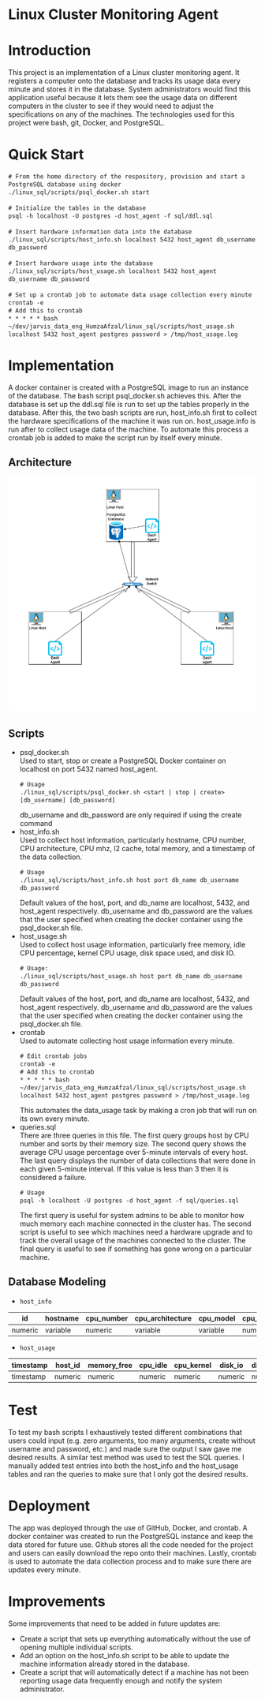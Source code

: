 # Linux Cluster Monitoring Agent

# Introduction
This project is an implementation of a Linux cluster monitoring agent. It registers a computer onto the database and tracks its usage data every minute and stores it in the database. System administrators would find this application useful because it lets them see the usage data on different computers in the cluster to see if they would need to adjust the specifications on any of the machines. The technologies used for this project were bash, git, Docker, and PostgreSQL.

# Quick Start
```
# From the home directory of the respository, provision and start a PostgreSQL database using docker
./linux_sql/scripts/psql_docker.sh start

# Initialize the tables in the database
psql -h localhost -U postgres -d host_agent -f sql/ddl.sql

# Insert hardware information data into the database
./linux_sql/scripts/host_info.sh localhost 5432 host_agent db_username db_password

# Insert hardware usage into the database
./linux_sql/scripts/host_usage.sh localhost 5432 host_agent db_username db_password

# Set up a crontab job to automate data usage collection every minute
crontab -e
# Add this to crontab
* * * * * bash ~/dev/jarvis_data_eng_HumzaAfzal/linux_sql/scripts/host_usage.sh localhost 5432 host_agent postgres password > /tmp/host_usage.log
```

# Implementation
A docker container is created with a PostgreSQL image to run an instance of the database. The bash script psql_docker.sh achieves this. After the database is set up the ddl.sql file is run to set up the tables properly in the database. After this, the two bash scripts are run, host_info.sh first to collect the hardware specifications of the machine it was run on. host_usage.info is run after to collect usage data of the machine. To automate this process a crontab job is added to make the script run by itself every minute.

## Architecture
![ArchitectureDiagram](./assets/ArchitectureDiagram.png)
## Scripts
- psql_docker.sh\
    Used to start, stop or create a PostgreSQL Docker container on localhost on port 5432 named host_agent.
    ```
    # Usage
    ./linux_sql/scripts/psql_docker.sh <start | stop | create> [db_username] [db_password]
    ```
    db_username and db_password are only required if using the create command
- host_info.sh\
    Used to collect host information, particularly hostname, CPU number, CPU architecture, CPU mhz, l2 cache, total memory, and a timestamp of the data collection.
    ```
    # Usage
    ./linux_sql/scripts/host_info.sh host port db_name db_username db_password
    ```
    Default values of the host, port, and db_name are localhost, 5432, and host_agent respectively. db_username and db_password are the values that the user specified when creating the docker container using the psql_docker.sh file.
- host_usage.sh\
    Used to collect host usage information, particularly free memory, idle CPU percentage, kernel CPU usage, disk space used, and disk IO.
    ```
    # Usage:
    ./linux_sql/scripts/host_usage.sh host port db_name db_username db_password
    ```
    Default values of the host, port, and db_name are localhost, 5432, and host_agent respectively. db_username and db_password are the values that the user specified when creating the docker container using the psql_docker.sh file.
- crontab\
    Used to automate collecting host usage information every minute.
    ```
    # Edit crontab jobs
    crontab -e
    # Add this to crontab
    * * * * * bash ~/dev/jarvis_data_eng_HumzaAfzal/linux_sql/scripts/host_usage.sh localhost 5432 host_agent postgres password > /tmp/host_usage.log
    ```
    This automates the data_usage task by making a cron job that will run on its own every minute.
- queries.sql\
    There are three queries in this file. The first query groups host by CPU number and sorts by their memory size. The second query shows the average CPU usage percentage over 5-minute intervals of every host. The last query displays the number of data collections that were done in each given 5-minute interval. If this value is less than 3 then it is considered a failure.
    ```
    # Usage
    psql -h localhost -U postgres -d host_agent -f sql/queries.sql
    ```
    The first query is useful for system admins to be able to monitor how much memory each machine connected in the cluster has. The second script is useful to see which machines need a hardware upgrade and to track the overall usage of the machines connected to the cluster. The final query is useful to see if something has gone wrong on a particular machine.

## Database Modeling
- `host_info`

| id      | hostname | cpu_number | cpu_architecture | cpu_model | cpu_mhz | l2_cache | total_mem | timestamp |
|---------|----------|------------|------------------|-----------|---------|----------|-----------|-----------|
| numeric | variable | numeric    | variable         | variable  | numeric | numeric  | numeric   | timestamp |
- `host_usage`

| timestamp | host_id | memory_free | cpu_idle | cpu_kernel | disk_io | disk_available |
|-----------|---------|-------------|----------|------------|---------|----------------|
| timestamp | numeric | numeric     | numeric  | numeric    | numeric | numeric        |
# Test
To test my bash scripts I exhaustively tested different combinations that users could input (e.g. zero arguments, too many arguments, create without username and password, etc.) and made sure the output I saw gave me desired results. A similar test method was used to test the SQL queries. I manually added test entries into both the host_info and the host_usage tables and ran the queries to make sure that I only got the desired results.

# Deployment
The app was deployed through the use of GitHub, Docker, and crontab. A docker container was created to run the PostgreSQL instance and keep the data stored for future use. Github stores all the code needed for the project and users can easily download the repo onto their machines. Lastly, crontab is used to automate the data collection process and to make sure there are updates every minute.

# Improvements
Some improvements that need to be added in future updates are:
- Create a script that sets up everything automatically without the use of opening multiple individual scripts.
- Add an option on the host_info.sh script to be able to update the machine information already stored in the database.
- Create a script that will automatically detect if a machine has not been reporting usage data frequently enough and notify the system administrator.